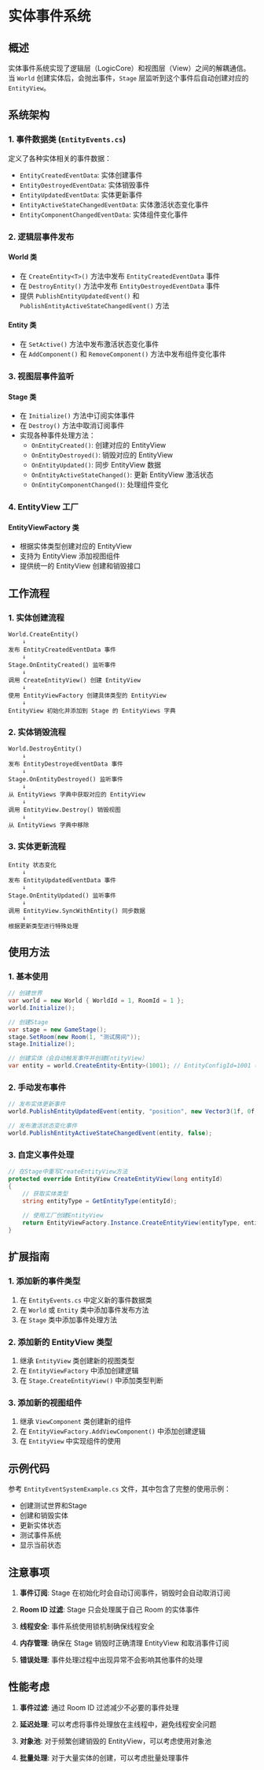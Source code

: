 # 实体事件系统

## 概述

实体事件系统实现了逻辑层（LogicCore）和视图层（View）之间的解耦通信。当 `World` 创建实体后，会抛出事件，`Stage` 层监听到这个事件后自动创建对应的 `EntityView`。

## 系统架构

### 1. 事件数据类 (`EntityEvents.cs`)

定义了各种实体相关的事件数据：

- `EntityCreatedEventData`: 实体创建事件
- `EntityDestroyedEventData`: 实体销毁事件
- `EntityUpdatedEventData`: 实体更新事件
- `EntityActiveStateChangedEventData`: 实体激活状态变化事件
- `EntityComponentChangedEventData`: 实体组件变化事件

### 2. 逻辑层事件发布

#### World 类
- 在 `CreateEntity<T>()` 方法中发布 `EntityCreatedEventData` 事件
- 在 `DestroyEntity()` 方法中发布 `EntityDestroyedEventData` 事件
- 提供 `PublishEntityUpdatedEvent()` 和 `PublishEntityActiveStateChangedEvent()` 方法

#### Entity 类
- 在 `SetActive()` 方法中发布激活状态变化事件
- 在 `AddComponent()` 和 `RemoveComponent()` 方法中发布组件变化事件

### 3. 视图层事件监听

#### Stage 类
- 在 `Initialize()` 方法中订阅实体事件
- 在 `Destroy()` 方法中取消订阅事件
- 实现各种事件处理方法：
  - `OnEntityCreated()`: 创建对应的 EntityView
  - `OnEntityDestroyed()`: 销毁对应的 EntityView
  - `OnEntityUpdated()`: 同步 EntityView 数据
  - `OnEntityActiveStateChanged()`: 更新 EntityView 激活状态
  - `OnEntityComponentChanged()`: 处理组件变化

### 4. EntityView 工厂

#### EntityViewFactory 类
- 根据实体类型创建对应的 EntityView
- 支持为 EntityView 添加视图组件
- 提供统一的 EntityView 创建和销毁接口

## 工作流程

### 1. 实体创建流程

```
World.CreateEntity() 
    ↓
发布 EntityCreatedEventData 事件
    ↓
Stage.OnEntityCreated() 监听事件
    ↓
调用 CreateEntityView() 创建 EntityView
    ↓
使用 EntityViewFactory 创建具体类型的 EntityView
    ↓
EntityView 初始化并添加到 Stage 的 EntityViews 字典
```

### 2. 实体销毁流程

```
World.DestroyEntity()
    ↓
发布 EntityDestroyedEventData 事件
    ↓
Stage.OnEntityDestroyed() 监听事件
    ↓
从 EntityViews 字典中获取对应的 EntityView
    ↓
调用 EntityView.Destroy() 销毁视图
    ↓
从 EntityViews 字典中移除
```

### 3. 实体更新流程

```
Entity 状态变化
    ↓
发布 EntityUpdatedEventData 事件
    ↓
Stage.OnEntityUpdated() 监听事件
    ↓
调用 EntityView.SyncWithEntity() 同步数据
    ↓
根据更新类型进行特殊处理
```

## 使用方法

### 1. 基本使用

```csharp
// 创建世界
var world = new World { WorldId = 1, RoomId = 1 };
world.Initialize();

// 创建Stage
var stage = new GameStage();
stage.SetRoom(new Room(1, "测试房间"));
stage.Initialize();

// 创建实体（会自动触发事件并创建EntityView）
var entity = world.CreateEntity<Entity>(1001); // EntityConfigId=1001 (需要根据实际配置表确定)
```

### 2. 手动发布事件

```csharp
// 发布实体更新事件
world.PublishEntityUpdatedEvent(entity, "position", new Vector3(1f, 0f, 1f));

// 发布激活状态变化事件
world.PublishEntityActiveStateChangedEvent(entity, false);
```

### 3. 自定义事件处理

```csharp
// 在Stage中重写CreateEntityView方法
protected override EntityView CreateEntityView(long entityId)
{
    // 获取实体类型
    string entityType = GetEntityType(entityId);
    
    // 使用工厂创建EntityView
    return EntityViewFactory.Instance.CreateEntityView(entityType, entityId);
}
```

## 扩展指南

### 1. 添加新的事件类型

1. 在 `EntityEvents.cs` 中定义新的事件数据类
2. 在 `World` 或 `Entity` 类中添加事件发布方法
3. 在 `Stage` 类中添加事件处理方法

### 2. 添加新的 EntityView 类型

1. 继承 `EntityView` 类创建新的视图类型
2. 在 `EntityViewFactory` 中添加创建逻辑
3. 在 `Stage.CreateEntityView()` 中添加类型判断

### 3. 添加新的视图组件

1. 继承 `ViewComponent` 类创建新的组件
2. 在 `EntityViewFactory.AddViewComponent()` 中添加创建逻辑
3. 在 `EntityView` 中实现组件的使用

## 示例代码

参考 `EntityEventSystemExample.cs` 文件，其中包含了完整的使用示例：

- 创建测试世界和Stage
- 创建和销毁实体
- 更新实体状态
- 测试事件系统
- 显示当前状态

## 注意事项

1. **事件订阅**: Stage 在初始化时会自动订阅事件，销毁时会自动取消订阅

2. **Room ID 过滤**: Stage 只会处理属于自己 Room 的实体事件

3. **线程安全**: 事件系统使用锁机制确保线程安全

4. **内存管理**: 确保在 Stage 销毁时正确清理 EntityView 和取消事件订阅

5. **错误处理**: 事件处理过程中出现异常不会影响其他事件的处理

## 性能考虑

1. **事件过滤**: 通过 Room ID 过滤减少不必要的事件处理

2. **延迟处理**: 可以考虑将事件处理放在主线程中，避免线程安全问题

3. **对象池**: 对于频繁创建销毁的 EntityView，可以考虑使用对象池

4. **批量处理**: 对于大量实体的创建，可以考虑批量处理事件 